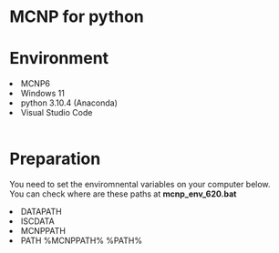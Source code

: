 # MCNP for python

# Environment
<li> MCNP6
<li> Windows 11
<li> python 3.10.4 (Anaconda)
<li> Visual Studio Code<br>
<br>

# Preparation
You need to set the enviromnental variables on your computer below.<br>
You can check where are these paths at **mcnp_env_620.bat**
<li>DATAPATH
<li>ISCDATA
<li>MCNPPATH
<li>PATH %MCNPPATH% %PATH%<br>
<br>

